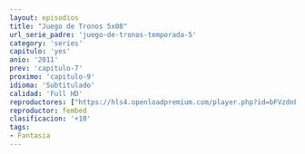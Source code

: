 ```yaml
---
layout: episodios
title: "Juego de Tronos 5x08"
url_serie_padre: 'juego-de-tronos-temporada-5'
category: 'series'
capitulo: 'yes'
anio: '2011'
prev: 'capitulo-7'
proximo: 'capitulo-9'
idioma: 'Subtitulado'
calidad: 'Full HD'
reproductores: ["https://hls4.openloadpremium.com/player.php?id=bFVzdnFtbTRVZFI2TjFYc0dKMkJ6cW44UEF4Y0cxM2hYQldIRTk3OTNwaEM4T1VHQXdSVm9KcndXZkVBTVZQSTA4cll4TlgreHI3RmpDL29iUGtycnc9PQ&sub=https://sub.cuevana2.io/vtt-sub/sub7/Game.Of.Thrones.S05E08.vtt"]
reproductor: fembed
clasificacion: '+10'
tags:
- Fantasia
---
```












